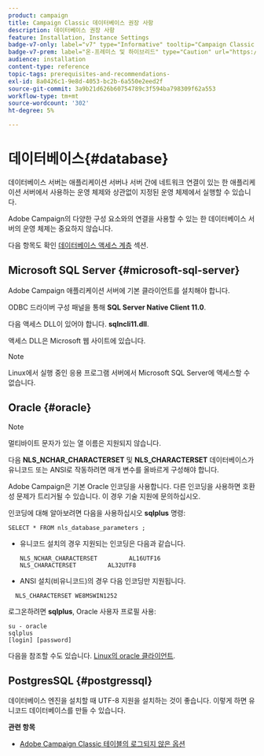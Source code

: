 ```yaml
---
product: campaign
title: Campaign Classic 데이터베이스 권장 사항
description: 데이터베이스 권장 사항
feature: Installation, Instance Settings
badge-v7-only: label="v7" type="Informative" tooltip="Campaign Classic v7에만 적용됩니다."
badge-v7-prem: label="온-프레미스 및 하이브리드" type="Caution" url="https://experienceleague.adobe.com/docs/campaign-classic/using/installing-campaign-classic/architecture-and-hosting-models/hosting-models-lp/hosting-models.html?lang=ko" tooltip="온-프레미스 및 하이브리드 배포에만 적용"
audience: installation
content-type: reference
topic-tags: prerequisites-and-recommendations-
exl-id: 8a0426c1-9e8d-4053-bc2b-6a550e2eed2f
source-git-commit: 3a9b21d626b60754789c3f594ba798309f62a553
workflow-type: tm+mt
source-wordcount: '302'
ht-degree: 5%

---
```


# 데이터베이스{#database}



데이터베이스 서버는 애플리케이션 서버나 서버 간에 네트워크 연결이 있는 한 애플리케이션 서버에서 사용하는 운영 체제와 상관없이 지정된 운영 체제에서 실행할 수 있습니다.

Adobe Campaign의 다양한 구성 요소와의 연결을 사용할 수 있는 한 데이터베이스 서버의 운영 체제는 중요하지 않습니다.

다음 항목도 확인 [데이터베이스 액세스 계층](../../installation/using/prerequisites-of-campaign-installation-in-linux.md#database-access-layers) 섹션.

## Microsoft SQL Server {#microsoft-sql-server}

Adobe Campaign 애플리케이션 서버에 기본 클라이언트를 설치해야 합니다.

ODBC 드라이버 구성 패널을 통해 **SQL Server Native Client 11.0**.

다음 액세스 DLL이 있어야 합니다. **sqlncli11.dll**.

액세스 DLL은 Microsoft 웹 사이트에 있습니다.

>[!NOTE]
>
>Linux에서 실행 중인 응용 프로그램 서버에서 Microsoft SQL Server에 액세스할 수 없습니다.

## Oracle {#oracle}

>[!NOTE]
>
>멀티바이트 문자가 있는 열 이름은 지원되지 않습니다.

다음 **NLS_NCHAR_CHARACTERSET** 및 **NLS_CHARACTERSET** 데이터베이스가 유니코드 또는 ANSI로 작동하려면 매개 변수를 올바르게 구성해야 합니다.

Adobe Campaign은 기본 Oracle 인코딩을 사용합니다. 다른 인코딩을 사용하면 호환성 문제가 트리거될 수 있습니다. 이 경우 기술 지원에 문의하십시오.

인코딩에 대해 알아보려면 다음을 사용하십시오 **sqlplus** 명령:

```
SELECT * FROM nls_database_parameters ;
```

* 유니코드 설치의 경우 지원되는 인코딩은 다음과 같습니다.

  ```
  NLS_NCHAR_CHARACTERSET         AL16UTF16
  NLS_CHARACTERSET         AL32UTF8
  ```

* ANSI 설치(비유니코드)의 경우 다음 인코딩만 지원됩니다.

```
  NLS_CHARACTERSET WE8MSWIN1252
```

로그온하려면 **sqlplus**, Oracle 사용자 프로필 사용:

```
su - oracle 
sqlplus 
[login] [password]
```

다음을 참조할 수도 있습니다. [Linux의 oracle 클라이언트](../../installation/using/installing-packages-with-linux.md#oracle-client-in-linux).

## PostgresSQL {#postgressql}

데이터베이스 엔진을 설치할 때 UTF-8 지원을 설치하는 것이 좋습니다. 이렇게 하면 유니코드 데이터베이스를 만들 수 있습니다.

**관련 항목**

* [Adobe Campaign Classic 테이블의 로그되지 않은 옵션](https://helpx.adobe.com/campaign/kb/unlogged-tables-classic.html)
